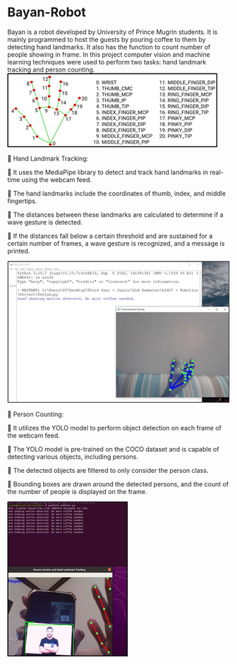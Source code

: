 # Bayan-Robot
Bayan is a robot developed by University of Prince Mugrin students. It is mainly programmed to host the guests by pouring coffee to them by detecting hand landmarks. It also has the function to count number of people showing in frame.
In this project 	computer vision and machine learning techniques were used to perform two tasks: hand landmark tracking and person counting.
![Bayan Robot](images/handlandmark.jpg)

	Hand Landmark Tracking:

	It uses the MediaPipe library to detect and track hand landmarks in real-time using the webcam feed.

	The hand landmarks include the coordinates of thumb, index, and middle fingertips.

	The distances between these landmarks are calculated to determine if a wave gesture is detected.

	If the distances fall below a certain threshold and are sustained for a certain number of frames, a wave gesture is recognized, and a message is printed.

![Bayan Robot](images/handdemo.jpg)


	Person Counting:

	It utilizes the YOLO model to perform object detection on each frame of the webcam feed.

	The YOLO model is pre-trained on the COCO dataset and is capable of detecting various objects, including persons.

	The detected objects are filtered to only consider the person class.

	Bounding boxes are drawn around the detected persons, and the count of the number of people is displayed on the frame.

![Bayan Robot](images/personcounter.jpg)



